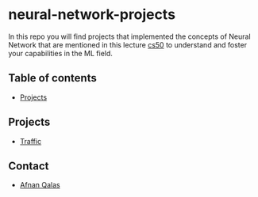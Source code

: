 # neural-network-projects
In this repo you will find projects that implemented the concepts of Neural Network that are mentioned in this lecture [cs50](https://cs50.harvard.edu/ai/2020/weeks/5/) to understand and foster your capabilities in the ML field.

## Table of contents
* [Projects](#projects)

## Projects
* [Traffic](https://github.com/AfnanBq/neural-network-projects/tree/main/traffic)


## Contact
* [Afnan Qalas](http://linkedin.com/in/afnanbalghaith )
